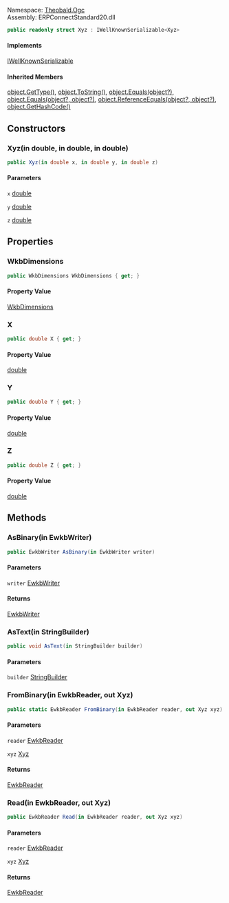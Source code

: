 Namespace: [Theobald.Ogc](../)\
Assembly: ERPConnectStandard20.dll

```csharp
public readonly struct Xyz : IWellKnownSerializable<Xyz>

```

#### Implements

[IWellKnownSerializable<Xyz>](../Theobald.Ogc.IWellKnownSerializable-1/)

#### Inherited Members

[object.GetType()](https://learn.microsoft.com/dotnet/api/system.object.gettype), [object.ToString()](https://learn.microsoft.com/dotnet/api/system.object.tostring), [object.Equals(object?)](<https://learn.microsoft.com/dotnet/api/system.object.equals#system-object-equals(system-object)>), [object.Equals(object?, object?)](<https://learn.microsoft.com/dotnet/api/system.object.equals#system-object-equals(system-object-system-object)>), [object.ReferenceEquals(object?, object?)](https://learn.microsoft.com/dotnet/api/system.object.referenceequals), [object.GetHashCode()](https://learn.microsoft.com/dotnet/api/system.object.gethashcode)

## Constructors

### Xyz(in double, in double, in double)

```csharp
public Xyz(in double x, in double y, in double z)

```

#### Parameters

`x` [double](https://learn.microsoft.com/dotnet/api/system.double)

`y` [double](https://learn.microsoft.com/dotnet/api/system.double)

`z` [double](https://learn.microsoft.com/dotnet/api/system.double)

## Properties

### WkbDimensions

```csharp
public WkbDimensions WkbDimensions { get; }

```

#### Property Value

[WkbDimensions](../Theobald.Ogc.WkbDimensions/)

### X

```csharp
public double X { get; }

```

#### Property Value

[double](https://learn.microsoft.com/dotnet/api/system.double)

### Y

```csharp
public double Y { get; }

```

#### Property Value

[double](https://learn.microsoft.com/dotnet/api/system.double)

### Z

```csharp
public double Z { get; }

```

#### Property Value

[double](https://learn.microsoft.com/dotnet/api/system.double)

## Methods

### AsBinary(in EwkbWriter)

```csharp
public EwkbWriter AsBinary(in EwkbWriter writer)

```

#### Parameters

`writer` [EwkbWriter](../Theobald.Ogc.EwkbWriter/)

#### Returns

[EwkbWriter](../Theobald.Ogc.EwkbWriter/)

### AsText(in StringBuilder)

```csharp
public void AsText(in StringBuilder builder)

```

#### Parameters

`builder` [StringBuilder](https://learn.microsoft.com/dotnet/api/system.text.stringbuilder)

### FromBinary(in EwkbReader, out Xyz)

```csharp
public static EwkbReader FromBinary(in EwkbReader reader, out Xyz xyz)

```

#### Parameters

`reader` [EwkbReader](../Theobald.Ogc.EwkbReader/)

`xyz` [Xyz](./)

#### Returns

[EwkbReader](../Theobald.Ogc.EwkbReader/)

### Read(in EwkbReader, out Xyz)

```csharp
public EwkbReader Read(in EwkbReader reader, out Xyz xyz)

```

#### Parameters

`reader` [EwkbReader](../Theobald.Ogc.EwkbReader/)

`xyz` [Xyz](./)

#### Returns

[EwkbReader](../Theobald.Ogc.EwkbReader/)
